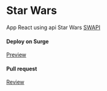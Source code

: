 # Star Wars
App React using api Star Wars  [SWAPI](https://swapi.co/)


#### Deploy on Surge
[Preview](http://lumpy-time.surge.sh/)

####  Pull request
[Review](https://github.com/romarios1987/star-wars/pull/1/files)
